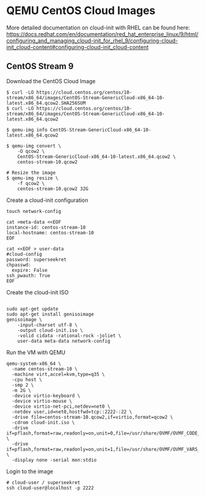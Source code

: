 # QEMU CentOS Cloud Images

More detailed documentation on cloud-init with RHEL can be found here:
https://docs.redhat.com/en/documentation/red_hat_enterprise_linux/9/html/configuring_and_managing_cloud-init_for_rhel_9/configuring-cloud-init_cloud-content#configuring-cloud-init_cloud-content

## CentOS Stream 9 

Download the CentOS Cloud Image
```
$ curl -LO https://cloud.centos.org/centos/10-stream/x86_64/images/CentOS-Stream-GenericCloud-x86_64-10-latest.x86_64.qcow2.SHA256SUM
$ curl -LO https://cloud.centos.org/centos/10-stream/x86_64/images/CentOS-Stream-GenericCloud-x86_64-10-latest.x86_64.qcow2

$ qemu-img info CentOS-Stream-GenericCloud-x86_64-10-latest.x86_64.qcow2

$ qemu-img convert \
    -O qcow2 \
    CentOS-Stream-GenericCloud-x86_64-10-latest.x86_64.qcow2 \
    centos-stream-10.qcow2

# Resize the image
$ qemu-img resize \
    -f qcow2 \
    centos-stream-10.qcow2 32G
```

Create a cloud-init configuration

```
touch network-config

cat >meta-data <<EOF
instance-id: centos-stream-10
local-hostname: centos-stream-10
EOF

cat <<EOF > user-data
#cloud-config
password: superseekret
chpasswd:
  expire: False
ssh_pwauth: True
EOF
```

Create the cloud-init ISO

```

sudo apt-get update
sudo apt-get install genisoimage
genisoimage \
    -input-charset utf-8 \
    -output cloud-init.iso \
    -volid cidata -rational-rock -joliet \
    user-data meta-data network-config
```

Run the VM with QEMU

```
qemu-system-x86_64 \
  -name centos-stream-10 \
  -machine virt,accel=kvm,type=q35 \
  -cpu host \
  -smp 2 \
  -m 2G \
  -device virtio-keyboard \
  -device virtio-mouse \
  -device virtio-net-pci,netdev=net0 \
  -netdev user,id=net0,hostfwd=tcp::2222-:22 \
  -drive file=centos-stream-10.qcow2,if=virtio,format=qcow2 \
  -cdrom cloud-init.iso \
  -drive if=pflash,format=raw,readonly=on,unit=0,file=/usr/share/OVMF/OVMF_CODE_4M.fd \
  -drive if=pflash,format=raw,readonly=on,unit=1,file=/usr/share/OVMF/OVMF_VARS_4M.fd \
  -display none -serial mon:stdio
```

Login to the image

```
# cloud-user / superseekret
ssh cloud-user@localhost -p 2222
```
